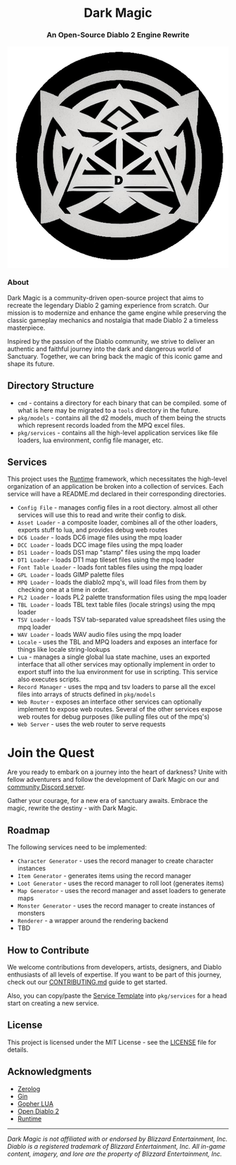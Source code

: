 <h1 align="center">Dark Magic</h1>
<h3 align="center">An Open-Source Diablo 2 Engine Rewrite</h3>
<div align="center">
  <img align="center" src="pkg/dark-magic-logo.png" alt="Dark Magic Logo">
</div>

### About

Dark Magic is a community-driven open-source project that aims to recreate the 
legendary Diablo 2 gaming experience from scratch. Our mission is to modernize 
and enhance the game engine while preserving the classic gameplay mechanics and 
nostalgia that made Diablo 2 a timeless masterpiece.

Inspired by the passion of the Diablo community, we strive to deliver an 
authentic and faithful journey into the dark and dangerous world of Sanctuary. 
Together, we can bring back the magic of this iconic game and shape its future.

## Directory Structure
* `cmd` - contains a directory for each binary that can be compiled. some of what is here may be migrated to a `tools` directory in the future. 
* `pkg/models` - contains all the d2 models, much of them being the structs which represent records loaded from the MPQ excel files.
* `pkg/services` - contains all the high-level application services like file loaders, lua environment, config file manager, etc.

## Services
This project uses the [Runtime](https://github.com/gravestench/servicemesh) framework, 
which necessitates the high-level organization of an application be broken into
a collection of services. Each service will have a README.md declared in
their corresponding directories.

* `Config File` - manages config files in a root diectory. almost all other services will use this to read and write their config to disk.
* `Asset Loader` - a composite loader, combines all of the other loaders, exports stuff to lua, and provides debug web routes 
* `DC6 Loader` - loads DC6 image files using the mpq loader
* `DCC Loader` - loads DCC image files using the mpq loader
* `DS1 Loader` - loads DS1 map "stamp" files using the mpq loader
* `DT1 Loader` - loads DT1 map tileset files using the mpq loader
* `Font Table Loader` - loads font tables files using the mpq loader
* `GPL Loader` - loads GIMP palette files
* `MPQ Loader` - loads the diablo2 mpq's, will load files from them by checking one at a time in order.
* `PL2 Loader` - loads PL2 palette transformation files using the mpq loader
* `TBL Loader` - loads TBL text table files (locale strings) using the mpq loader
* `TSV Loader` - loads TSV tab-separated value spreadsheet files using the mpq loader
* `WAV Loader` - loads WAV audio files using the mpq loader
* `Locale` - uses the TBL and MPQ loaders and exposes an interface for things like locale string-lookups
* `Lua` - manages a single global lua state machine, uses an exported interface that all other services may optionally implement in order to export stuff into the lua environment for use in scripting. This service also executes scripts. 
* `Record Manager` - uses the mpq and tsv loaders to parse all the excel files into arrays of structs defined in `pkg/models`
* `Web Router` - exposes an interface other services can optionally implement to expose web routes. Several of the other services expose web routes for debug purposes (like pulling files out of the mpq's) 
* `Web Server` - uses the web router to serve requests

# Join the Quest
Are you ready to embark on a journey into the heart of darkness? Unite with 
fellow adventurers and follow the development of Dark Magic on our and 
[community Discord server](https://discord.gg/gT9vTKfV8G).

Gather your courage, for a new era of sanctuary awaits. 
Embrace the magic, rewrite the destiny - with Dark Magic.


## Roadmap
The following services need to be implemented:
* `Character Generator` - uses the record manager to create character instances
* `Item Generator` - generates items using the record manager
* `Loot Generator` - uses the record manager to roll loot (generates items)
* `Map Generator` - uses the record manager and asset loaders to generate maps
* `Monster Generator` - uses the record manager to create instances of monsters
* `Renderer` - a wrapper around the rendering backend
* TBD

## How to Contribute
We welcome contributions from developers, artists, designers, and Diablo 
enthusiasts of all levels of expertise. If you want to be part of this journey, 
check out our [CONTRIBUTING.md](https://github.com/gravestench/dark-magic/blob/main/CONTRIBUTING.md) guide to get started.

Also, you can copy/paste the [Service Template](./internal/service_template) 
into `pkg/services` for a head start on creating a new service. 

## License

This project is licensed under the MIT License - see the 
[LICENSE](LICENSE) file for details.

## Acknowledgments
* [Zerolog](https://github.com/rs/zerolog)
* [Gin](https://github.com/gin-gonic/gin)
* [Gopher LUA](https://github.com/yuin/gopher-lua)
* [Open Diablo 2](https://github.com/opendiablo2/opendiablo2)
* [Runtime](https://github.com/gravestench/servicemesh)

---
*Dark Magic is not affiliated with or endorsed by Blizzard Entertainment, Inc. Diablo is a registered trademark of Blizzard Entertainment, Inc. All in-game content, imagery, and lore are the property of Blizzard Entertainment, Inc.*
